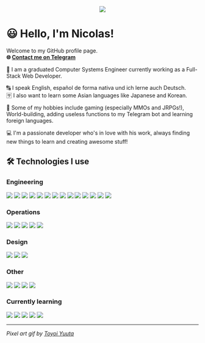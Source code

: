 <p align="center">
  <img src="https://64.media.tumblr.com/2b0ec5e7d4763b0cc6aaba6982be379c/tumblr_occujlvMQE1qze3hdo1_r2_500.gifv" />
</p>

# 😃 Hello, I'm Nicolas!

Welcome to my GitHub profile page.  
**🌐 <a href="https://t.me/dhnik">Contact me on Telegram</a>**

📐 I am a graduated Computer Systems Engineer currently working as a Full-Stack Web Developer.   

🔠 󠁧󠁢󠁥󠁮󠁧󠁿I speak English, español de forma nativa und ich lerne auch Deutsch.   
🈂️ I also want to learn some Asian languages like Japanese and Korean.

👾 Some of my hobbies include gaming (especially MMOs and JRPGs!), World-building, adding useless functions to my Telegram bot and learning foreign languages.

💻 I'm a passionate developer who's in love with his work, always finding new things to learn and creating awesome stuff!

## 🛠 Technologies I use

### Engineering
![](https://img.shields.io/badge/-HTML5/EJS-E34F26?style=flat-square)
![](https://img.shields.io/badge/-CSS3/SASS-1572B6?style=flat-square)
![](https://img.shields.io/badge/-JavaScript/TypeScript-B8AC4D?style=flat-square)
![](https://img.shields.io/badge/-React-49A8BF?style=flat-square)
![](https://img.shields.io/badge/-Redux/Saga%20Saga-764ABC?style=flat-square)
![](https://img.shields.io/badge/-Bootstrap/Material%20UI-563D7C?style=flat-square)
![](https://img.shields.io/badge/-Styled%20Components-DB7093?style=flat-square)
![](https://img.shields.io/badge/-Node.js-339933?style=flat-square)
![](https://img.shields.io/badge/-Next.js/Gatsby.js-000000?style=flat-square)
![](https://img.shields.io/badge/-Express.js-E0234E?style=flat-square)
![](https://img.shields.io/badge/-Adonis.js/NestJS-E0234E?style=flat-square)
![](https://img.shields.io/badge/-MySQL/SQLite-4479A1?style=flat-square)
![](https://img.shields.io/badge/-Webpack-0000FF?style=flat-square)
![](https://img.shields.io/badge/-Mocha/Chai/Jest-8D6748?style=flat-square)

### Operations
![](https://img.shields.io/badge/-Nginx-269539?style=flat-square)
![](https://img.shields.io/badge/-Heroku-430098?style=flat-square)
![](https://img.shields.io/badge/-Docker-2496ED?style=flat-square)
![](https://img.shields.io/badge/-DigitalOcean-0080FF?style=flat-square)
![](https://img.shields.io/badge/-Google%20Cloud%20Platform-5849BE?style=flat-square)

### Design
![](https://img.shields.io/badge/-Figma-F24E1E?style=flat-square)
![](https://img.shields.io/badge/-Photoshop-311C87?style=flat-square)
![](https://img.shields.io/badge/-Basic%20Video%20Editing-FF6F00?style=flat-square)

### Other
![](https://img.shields.io/badge/-Git-F05032?style=flat-square)
![](https://img.shields.io/badge/-C++-00599C?style=flat-square)
![](https://img.shields.io/badge/-Qt5-41CD52?style=flat-square)
![](https://img.shields.io/badge/-Basic%20R&S%20with%20Cisco%20devices-0079BF?style=flat-square)

### Currently learning
![](https://img.shields.io/badge/-Apollo/GraphQL-311C87?style=flat-square)
![](https://img.shields.io/badge/-Python-3776AB?style=flat-square)
![](https://img.shields.io/badge/-Django-092E20?style=flat-square)
![](https://img.shields.io/badge/-Flask-000000?style=flat-square)
![](https://img.shields.io/badge/-Enzyme-FF6F00?style=flat-square)

<hr/>

*Pixel art gif by <a href="https://1041uuu.tumblr.com/">Toyoi Yuuta</a>*

